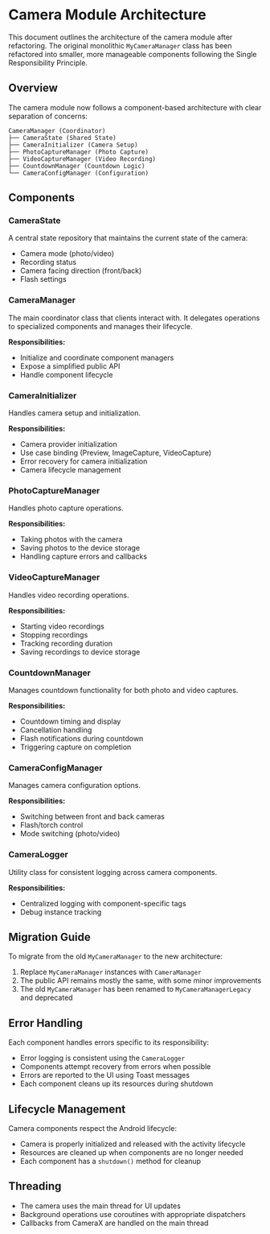 # Camera Module Architecture

This document outlines the architecture of the camera module after refactoring. The original monolithic `MyCameraManager` class has been refactored into smaller, more manageable components following the Single Responsibility Principle.

## Overview

The camera module now follows a component-based architecture with clear separation of concerns:

```
CameraManager (Coordinator)
├── CameraState (Shared State)
├── CameraInitializer (Camera Setup)
├── PhotoCaptureManager (Photo Capture)
├── VideoCaptureManager (Video Recording)
├── CountdownManager (Countdown Logic)
└── CameraConfigManager (Configuration)
```

## Components

### CameraState

A central state repository that maintains the current state of the camera:
- Camera mode (photo/video)
- Recording status
- Camera facing direction (front/back)
- Flash settings

### CameraManager

The main coordinator class that clients interact with. It delegates operations to specialized components and manages their lifecycle.

**Responsibilities:**
- Initialize and coordinate component managers
- Expose a simplified public API
- Handle component lifecycle

### CameraInitializer

Handles camera setup and initialization.

**Responsibilities:**
- Camera provider initialization
- Use case binding (Preview, ImageCapture, VideoCapture)
- Error recovery for camera initialization
- Camera lifecycle management

### PhotoCaptureManager

Handles photo capture operations.

**Responsibilities:**
- Taking photos with the camera
- Saving photos to the device storage
- Handling capture errors and callbacks

### VideoCaptureManager

Handles video recording operations.

**Responsibilities:**
- Starting video recordings
- Stopping recordings
- Tracking recording duration
- Saving recordings to device storage

### CountdownManager

Manages countdown functionality for both photo and video captures.

**Responsibilities:**
- Countdown timing and display
- Cancellation handling
- Flash notifications during countdown
- Triggering capture on completion

### CameraConfigManager

Manages camera configuration options.

**Responsibilities:**
- Switching between front and back cameras
- Flash/torch control
- Mode switching (photo/video)

### CameraLogger

Utility class for consistent logging across camera components.

**Responsibilities:**
- Centralized logging with component-specific tags
- Debug instance tracking

## Migration Guide

To migrate from the old `MyCameraManager` to the new architecture:

1. Replace `MyCameraManager` instances with `CameraManager`
2. The public API remains mostly the same, with some minor improvements
3. The old `MyCameraManager` has been renamed to `MyCameraManagerLegacy` and deprecated

## Error Handling

Each component handles errors specific to its responsibility:
- Error logging is consistent using the `CameraLogger`
- Components attempt recovery from errors when possible
- Errors are reported to the UI using Toast messages
- Each component cleans up its resources during shutdown

## Lifecycle Management

Camera components respect the Android lifecycle:
- Camera is properly initialized and released with the activity lifecycle
- Resources are cleaned up when components are no longer needed
- Each component has a `shutdown()` method for cleanup

## Threading

- The camera uses the main thread for UI updates
- Background operations use coroutines with appropriate dispatchers
- Callbacks from CameraX are handled on the main thread 